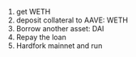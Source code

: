1. get WETH
2. deposit collateral to AAVE: WETH
3. Borrow another asset: DAI
4. Repay the loan
5. Hardfork mainnet and run